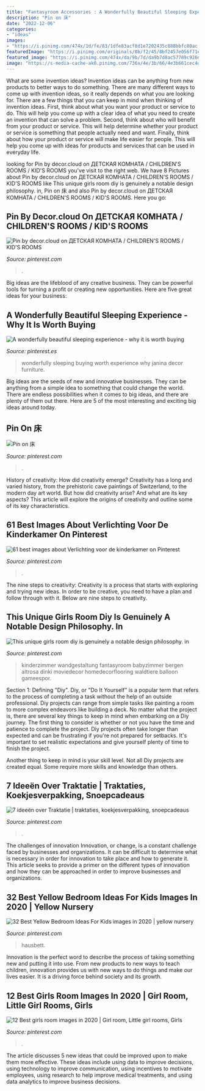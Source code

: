 ```yaml
---
title: "Fantasyroom Accessories : A Wonderfully Beautiful Sleeping Experience"
description: "Pin on 床"
date: "2022-12-06"
categories:
- "ideas"
images:
- "https://i.pinimg.com/474x/1d/fe/83/1dfe83acf8d1e7202435c888bbfc80ac.jpg"
featuredImage: "https://i.pinimg.com/originals/8b/f2/45/8bf2457e056f71ede94e645360e87b9d.jpg"
featured_image: "https://i.pinimg.com/474x/da/9b/7d/da9b7d8ac57789c926d7b077a5e49eb1.jpg"
image: "https://s-media-cache-ak0.pinimg.com/736x/4e/3b/66/4e3b661cec4dd89a68bb1c5ea59acd77.jpg"
---
```



What are some invention ideas?
Invention ideas can be anything from new products to better ways to do something. There are many different ways to come up with invention ideas, so it really depends on what you are looking for. There are a few things that you can keep in mind when thinking of invention ideas. 
First, think about what you want your product or service to do. This will help you come up with a clear idea of what you need to create an invention that can solve a problem. Second, think about who will benefit from your product or service. This will help determine whether your product or service is something that people actually need and want. Finally, think about how your product or service will make life easier for people. This will help you come up with ideas for products and services that can be used in everyday life.

	

		
looking for Pin by decor.cloud on ДЕТСКАЯ КОМНАТА / CHILDREN&#039;S ROOMS / KID&#039;S ROOMS you've visit to the right web. We have 8 Pictures about Pin by decor.cloud on ДЕТСКАЯ КОМНАТА / CHILDREN&#039;S ROOMS / KID&#039;S ROOMS like This unique girls room diy is genuinely a notable design philosophy. in, Pin on 床 and also Pin by decor.cloud on ДЕТСКАЯ КОМНАТА / CHILDREN&#039;S ROOMS / KID&#039;S ROOMS. Here you go:
		
    
## Pin By Decor.cloud On ДЕТСКАЯ КОМНАТА / CHILDREN&#039;S ROOMS / KID&#039;S ROOMS

<img loading=lazy src="https://i.pinimg.com/originals/d6/2a/e6/d62ae6735cb78afde52f59284ff50fdc.jpg" onerror="this.onerror=null;this.src='https://tse3.mm.bing.net/th?id=OIP.dGMcmYqiN4GUhK1fmNK0FgHaHa&amp;pid=15.1';" alt="Pin by decor.cloud on ДЕТСКАЯ КОМНАТА / CHILDREN&#039;S ROOMS / KID&#039;S ROOMS">

_Source: pinterest.com_

>. 

	

Big ideas are the lifeblood of any creative business. They can be powerful tools for turning a profit or creating new opportunities. Here are five great ideas for your business:

    
## A Wonderfully Beautiful Sleeping Experience - Why It Is Worth Buying

<img loading=lazy src="https://i.pinimg.com/originals/e1/23/17/e123173f42fa74c6572aa85addb71462.png" onerror="this.onerror=null;this.src='https://tse3.mm.bing.net/th?id=OIP.wF5Un-4b2F5kDlQC4vmfEwHaLH&amp;pid=15.1';" alt="A wonderfully beautiful sleeping experience - why it is worth buying">

_Source: pinterest.es_

>wonderfully sleeping buying worth experience why janina decor furniture. 

	

Big ideas are the seeds of new and innovative businesses. They can be anything from a simple idea to something that could change the world. There are endless possibilities when it comes to big ideas, and there are plenty of them out there. Here are 5 of the most interesting and exciting big ideas around today.

    
## Pin On 床

<img loading=lazy src="https://i.pinimg.com/originals/8b/f2/45/8bf2457e056f71ede94e645360e87b9d.jpg" onerror="this.onerror=null;this.src='https://tse2.mm.bing.net/th?id=OIP.GEastjVuGbce-Hb7z7yCeAHaEA&amp;pid=15.1';" alt="Pin on 床">

_Source: pinterest.com_

>. 

	

History of creativity: How did creativity emerge?
Creativity has a long and varied history, from the prehistoric cave paintings of Switzerland, to the modern day art world. But how did creativity arise? And what are its key aspects? This article will explore the origins of creativity and outline some of its key characteristics.

    
## 61 Best Images About Verlichting Voor De Kinderkamer On Pinterest

<img loading=lazy src="https://s-media-cache-ak0.pinimg.com/736x/4e/3b/66/4e3b661cec4dd89a68bb1c5ea59acd77.jpg" onerror="this.onerror=null;this.src='https://tse3.mm.bing.net/th?id=OIP.e3kNqUTvXnmw4dkNTByzQwAAAA&amp;pid=15.1';" alt="61 best images about Verlichting voor de kinderkamer on Pinterest">

_Source: pinterest.com_

>. 

	

The nine steps to creativity:
Creativity is a process that starts with exploring and trying new ideas. In order to be creative, you need to have a plan and follow through with it. Below are nine steps to creativity.

    
## This Unique Girls Room Diy Is Genuinely A Notable Design Philosophy. In

<img loading=lazy src="https://i.pinimg.com/originals/b8/7f/d5/b87fd5360e10d74d4b5a0133be563164.jpg" onerror="this.onerror=null;this.src='https://tse3.mm.bing.net/th?id=OIP.7NicEI48l3PReUZOcxkC8AHaKL&amp;pid=15.1';" alt="This unique girls room diy is genuinely a notable design philosophy. in">

_Source: pinterest.com_

>kinderzimmer wandgestaltung fantasyroom babyzimmer bergen altrosa dinki moviedecor homedecorflooring waldtiere balloon gameespor. 

	

Section 1: Defining "Diy".
Diy, or "Do It Yourself" is a popular term that refers to the process of completing a task without the help of an outside professional. Diy projects can range from simple tasks like painting a room to more complex endeavors like building a deck. No matter what the project is, there are several key things to keep in mind when embarking on a Diy journey.
The first thing to consider is whether or not you have the time and patience to complete the project. Diy projects often take longer than expected and can be frustrating if you're not prepared for setbacks. It's important to set realistic expectations and give yourself plenty of time to finish the project.

Another thing to keep in mind is your skill level. Not all Diy projects are created equal. Some require more skills and knowledge than others.

    
## 7 Ideeën Over Traktatie | Traktaties, Koekjesverpakking, Snoepcadeaus

<img loading=lazy src="https://i.pinimg.com/474x/da/9b/7d/da9b7d8ac57789c926d7b077a5e49eb1.jpg" onerror="this.onerror=null;this.src='https://tse2.mm.bing.net/th?id=OIP.x3sAumECEzpl_8BWdGOYcwAAAA&amp;pid=15.1';" alt="7 ideeën over Traktatie | traktaties, koekjesverpakking, snoepcadeaus">

_Source: pinterest.com_

>. 

	

The challenges of innovation
Innovation, or change, is a constant challenge faced by businesses and organizations. It can be difficult to determine what is necessary in order for innovation to take place and how to generate it. This article seeks to provide a primer on the different types of innovation and how they can be approached in order to improve businesses and organizations.

    
## 32 Best Yellow Bedroom Ideas For Kids Images In 2020 | Yellow Nursery

<img loading=lazy src="https://i.pinimg.com/474x/1d/fe/83/1dfe83acf8d1e7202435c888bbfc80ac.jpg" onerror="this.onerror=null;this.src='https://tse1.mm.bing.net/th?id=OIP.PNne9LyWTlGGrA76wT7qBgAAAA&amp;pid=15.1';" alt="32 Best Yellow Bedroom Ideas For Kids images in 2020 | yellow nursery">

_Source: pinterest.com_

>hausbett. 

	

Innovation is the perfect word to describe the process of taking something new and putting it into use. From new products to new ways to teach children, innovation provides us with new ways to do things and make our lives easier. It is a driving force behind society and its growth.

    
## 12 Best Girls Room Images In 2020 | Girl Room, Little Girl Rooms, Girls

<img loading=lazy src="https://i.pinimg.com/474x/3c/84/a4/3c84a49645be362fd4ef5d42c70f3d75--aqua-rooms-pretty-bedroom.jpg" onerror="this.onerror=null;this.src='https://tse2.mm.bing.net/th?id=OIP.VhvRMWL-0f0cvVvZ8Q88SgAAAA&amp;pid=15.1';" alt="12 Best girls room images in 2020 | Girl room, Little girl rooms, Girls">

_Source: pinterest.com_

>. 

	

The article discusses 5 new ideas that could be improved upon to make them more effective. These ideas include using data to improve decisions, using technology to improve communication, using incentives to motivate employees, using research to help improve medical treatments, and using data analytics to improve business decisions.

